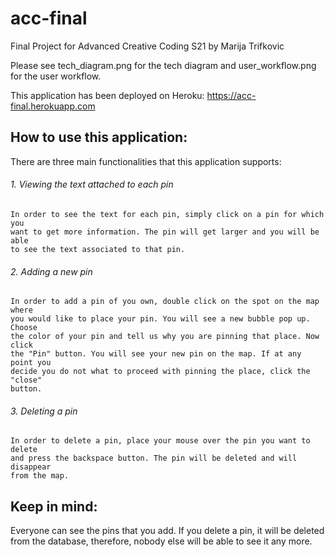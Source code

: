 # acc-final
Final Project for Advanced Creative Coding S21 by Marija Trifkovic

Please see tech_diagram.png for the tech diagram and user_workflow.png for the user workflow.

This application has been deployed on Heroku: https://acc-final.herokuapp.com

## How to use this application:

There are three main functionalities that this application supports:

###### 1. Viewing the text attached to each pin

    In order to see the text for each pin, simply click on a pin for which you 
    want to get more information. The pin will get larger and you will be able 
    to see the text associated to that pin.

###### 2. Adding a new pin

    In order to add a pin of you own, double click on the spot on the map where 
    you would like to place your pin. You will see a new bubble pop up. Choose 
    the color of your pin and tell us why you are pinning that place. Now click 
    the "Pin" button. You will see your new pin on the map. If at any point you 
    decide you do not what to proceed with pinning the place, click the "close"
    button.

###### 3. Deleting a pin

    In order to delete a pin, place your mouse over the pin you want to delete 
    and press the backspace button. The pin will be deleted and will disappear 
    from the map.

## Keep in mind:

Everyone can see the pins that you add. If you delete a pin, it will be 
deleted from the database, therefore, nobody else will be able to see it 
any more.
